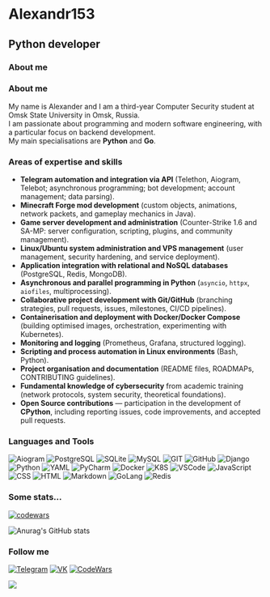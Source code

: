 # Alexandr153

## Python developer

### About me

### About me
My name is Alexander and I am a third-year Computer Security student at Omsk State University in Omsk, Russia.  
I am passionate about programming and modern software engineering, with a particular focus on backend development.  
My main specialisations are **Python** and **Go**. 

### Areas of expertise and skills

- **Telegram automation and integration via API** (Telethon, Aiogram, Telebot; asynchronous programming; bot development; account management; data parsing).
- **Minecraft Forge mod development** (custom objects, animations, network packets, and gameplay mechanics in Java).
- **Game server development and administration** (Counter-Strike 1.6 and SA-MP: server configuration, scripting, plugins, and community management).
- **Linux/Ubuntu system administration and VPS management** (user management, security hardening, and service deployment).
- **Application integration with relational and NoSQL databases** (PostgreSQL, Redis, MongoDB).
- **Asynchronous and parallel programming in Python** (`asyncio`, `httpx`, `aiofiles`, multiprocessing).
- **Collaborative project development with Git/GitHub** (branching strategies, pull requests, issues, milestones, CI/CD pipelines).
- **Containerisation and deployment with Docker/Docker Compose** (building optimised images, orchestration, experimenting with Kubernetes).
- **Monitoring and logging** (Prometheus, Grafana, structured logging).
- **Scripting and process automation in Linux environments** (Bash, Python).
- **Project organisation and documentation** (README files, ROADMAPs, CONTRIBUTING guidelines).
- **Fundamental knowledge of cybersecurity** from academic training (network protocols, system security, theoretical foundations).
- **Open Source contributions** — participation in the development of **CPython**, including reporting issues, code improvements, and accepted pull requests.


  

### Languages and Tools
![Aiogram](https://img.shields.io/badge/-Aiogram-black?style=for-the-badge&logo=telegram)
![PostgreSQL](https://img.shields.io/badge/-PostgreSQL-black?style=for-the-badge&logo=postgresql)
![SQLite](https://img.shields.io/badge/-SQLite-black?style=for-the-badge&logo=Sqlite)
![MySQL](https://img.shields.io/badge/-MySQL-black?style=for-the-badge&logo=mysql)
![GIT](https://img.shields.io/badge/-GIT-black?style=for-the-badge&logo=GIT)
![GitHub](https://img.shields.io/badge/-GitHub-black?style=for-the-badge&logo=github)
![Django](https://img.shields.io/badge/-Django-black?style=for-the-badge&logo=django)
![Python](https://img.shields.io/badge/-Python-black?style=for-the-badge&logo=python)
![YAML](https://img.shields.io/badge/-YAML-black?style=for-the-badge&logo=yaml)
![PyCharm](https://img.shields.io/badge/-PyCharm-black?style=for-the-badge&logo=pycharm)
![Docker](https://img.shields.io/badge/-Docker-black?style=for-the-badge&logo=docker)
![K8S](https://img.shields.io/badge/-Kubernetes-black?style=for-the-badge&logo=kubernetes)
![VSCode](https://img.shields.io/badge/-VScode-black?style=for-the-badge&logo=visualstudio)
![JavaScript](https://img.shields.io/badge/-JavaScript-black?style=for-the-badge&logo=javascript)
![CSS](https://img.shields.io/badge/-CSS-black?style=for-the-badge&logo=)
![HTML](https://img.shields.io/badge/-Html-black?style=for-the-badge&logo=html)
![Markdown](https://img.shields.io/badge/-Markdown-black?style=for-the-badge&logo=markdown)
![GoLang](https://img.shields.io/badge/-Go-black?style=for-the-badge&logo=go)
![Redis](https://img.shields.io/badge/-Redis-black?style=for-the-badge&logo=redis)




### Some stats...
[![codewars](https://www.codewars.com/users/Alexandr153/badges/large)](https://www.codewars.com/users/Alexandr153)   

![Anurag's GitHub stats](https://github-readme-stats.vercel.app/api?username=Alexandr153&show_icons=true&theme=slateorange)



### Follow me

[![Telegram](https://img.shields.io/badge/-Telegram-black?style=for-the-badge&logo=telegram)](https://t.me/Sashkald)
[![VK](https://img.shields.io/badge/-VK-black?style=for-the-badge&logo=vk)](https://vk.com/nirvanainomsk)
[![CodeWars](https://img.shields.io/badge/-CodeWars-black?style=for-the-badge&logo=codewars)](https://www.codewars.com/users/sashok123)


![](https://komarev.com/ghpvc/?username=your-github-Alexandr153)


